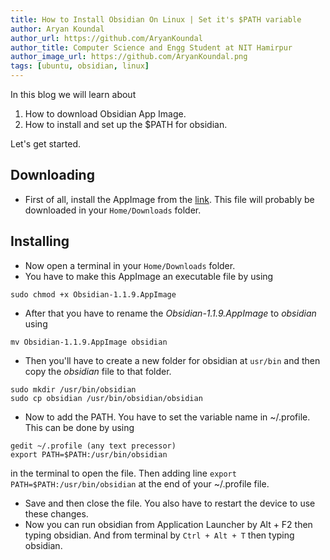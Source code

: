 ```yaml
---
title: How to Install Obsidian On Linux | Set it's $PATH variable
author: Aryan Koundal
author_url: https://github.com/AryanKoundal
author_title: Computer Science and Engg Student at NIT Hamirpur
author_image_url: https://github.com/AryanKoundal.png
tags: [ubuntu, obsidian, linux]
---
```


In this blog we will learn about

1. How to download Obsidian App Image.
1. How to install and set up the $PATH for obsidian.

Let's get started.

## Downloading

- First of all, install the AppImage from the [link](https://obsidian.md/download). This file will probably be downloaded in your `Home/Downloads` folder.

## Installing

- Now open a terminal in your `Home/Downloads` folder.
- You have to make this AppImage an executable file by using

```
sudo chmod +x Obsidian-1.1.9.AppImage
```

- After that you have to rename the _Obsidian-1.1.9.AppImage_ to _obsidian_ using

```
mv Obsidian-1.1.9.AppImage obsidian
```

- Then you'll have to create a new folder for obsidian at `usr/bin` and then copy the _obsidian_ file to that folder.

```
sudo mkdir /usr/bin/obsidian
sudo cp obsidian /usr/bin/obsidian/obsidian
```

- Now to add the PATH. You have to set the variable name in  ~/.profile. This can be done by using

```
gedit ~/.profile (any text precessor)
export PATH=$PATH:/usr/bin/obsidian
```

in the terminal to open the file. Then adding line `export PATH=$PATH:/usr/bin/obsidian` at the end of your ~/.profile file.

- Save and then close the file. You also have to restart the device to use these changes.
- Now you can run obsidian from Application Launcher by Alt + F2 then typing obsidian. And from terminal by `Ctrl + Alt + T` then typing obsidian.

